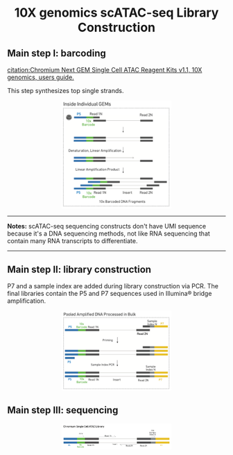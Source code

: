 # <h1 align="center">10X genomics scATAC-seq Library Construction</h1>

## Main step I: barcoding

[citation:Chromium Next GEM Single Cell ATAC Reagent Kits v1.1, 10X genomics, users guide.](https://assets.ctfassets.net/an68im79xiti/2NEwsG0Yu3RuxvtQiWXZo3/1e939394fa43a4f0bd88d79383833b16/CG000209_Chromium_NextGEM_SingleCell_ATAC_ReagentKits_v1.1_UserGuide_RevE.pdf)

This step synthesizes top single strands.

<p align="center">
<img width="50%" height="50%" src="library_barcoding.png">
</p>

***
**Notes:**
scATAC-seq sequencing constructs don't have UMI sequence because it's a DNA sequencing methods, not like RNA sequencing that contain many RNA transcripts to differentiate.
***

## Main step II: library construction
P7 and a sample index are added during library construction via PCR. The final libraries contain the P5 and P7 sequences used in Illumina® bridge amplification.
<p align="center">
<img width="50%" height="50%" src="library_construction.png">
</p>

## Main step III: sequencing
<p align="center">
<img width="50%" height="50%" src="library_sequencing.png">
</p>
